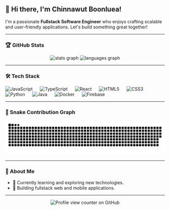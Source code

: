 <h2 align="left">👋 Hi there, I'm Chinnawut Boonluea!</h2>

<p align="left">
  I'm a passionate <strong>Fullstack Software Engineer</strong> who enjoys crafting scalable and user-friendly applications. Let's build something great together!
</p>

---

### 🏆 GitHub Stats
<div align="center">
  <img src="https://github-readme-stats.vercel.app/api?username=chinwut&hide_title=false&hide_rank=false&show_icons=true&include_all_commits=true&count_private=true&disable_animations=false&theme=tokyonight&locale=en&hide_border=false" height="160" alt="stats graph" />
  <img src="https://github-readme-stats.vercel.app/api/top-langs?username=chinwut&locale=en&hide_title=false&layout=compact&card_width=320&langs_count=5&theme=tokyonight&hide_border=false" height="160" alt="languages graph" />
</div>

---

### 🛠 Tech Stack
<div align="left">
  <img src="https://cdn.jsdelivr.net/gh/devicons/devicon/icons/javascript/javascript-original.svg" height="40" alt="JavaScript" />
  <img width="15" />
  <img src="https://cdn.jsdelivr.net/gh/devicons/devicon/icons/typescript/typescript-original.svg" height="40" alt="TypeScript" />
  <img width="15" />
  <img src="https://cdn.jsdelivr.net/gh/devicons/devicon/icons/react/react-original.svg" height="40" alt="React" />
  <img width="15" />
  <img src="https://cdn.jsdelivr.net/gh/devicons/devicon/icons/html5/html5-original.svg" height="40" alt="HTML5" />
  <img width="15" />
  <img src="https://cdn.jsdelivr.net/gh/devicons/devicon/icons/css3/css3-original.svg" height="40" alt="CSS3" />
  <img width="15" />
  <img src="https://cdn.jsdelivr.net/gh/devicons/devicon/icons/python/python-original.svg" height="40" alt="Python" />
  <img width="15" />
  <img src="https://cdn.jsdelivr.net/gh/devicons/devicon/icons/java/java-original.svg" height="40" alt="Java" />
  <img width="15" />
  <img src="https://cdn.jsdelivr.net/gh/devicons/devicon/icons/docker/docker-original.svg" height="40" alt="Docker" />
  <img width="15" />
  <img src="https://cdn.jsdelivr.net/gh/devicons/devicon/icons/firebase/firebase-plain.svg" height="40" alt="Firebase" />

</div>

---

### 🐍 Snake Contribution Graph
<div align="center">
 
![snake gif](https://github.com/chinwut/chinwut/blob/output/github-snake-dark.svg)
</div>

---

### 🚀 About Me
- 🌱 Currently learning and exploring new technologies.
- 🔭 Building fullstack web and mobile applications.


---
<div align="center">
 
![Profile view counter on GitHub](https://komarev.com/ghpvc/?username=chinwut)

</div>


